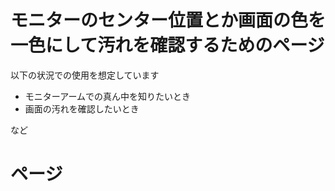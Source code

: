 # モニターのセンター位置とか画面の色を一色にして汚れを確認するためのページ

以下の状況での使用を想定しています

- モニターアームでの真ん中を知りたいとき
- 画面の汚れを確認したいとき

など

# ページ

